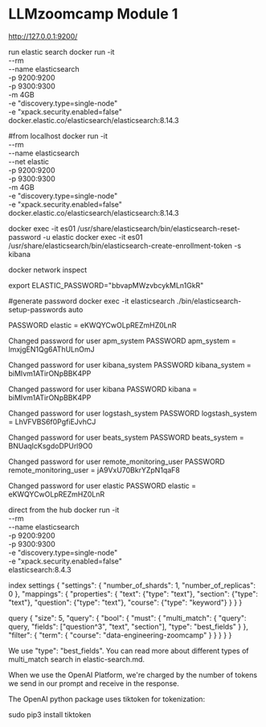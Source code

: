 # LLMzoomcamp Module 1


http://127.0.0.1:9200/

run elastic search
docker run -it \
    --rm \
    --name elasticsearch \
    -p 9200:9200 \
    -p 9300:9300 \
    -m 4GB \
    -e "discovery.type=single-node" \
    -e "xpack.security.enabled=false" \
    docker.elastic.co/elasticsearch/elasticsearch:8.14.3

#from localhost
docker run -it \
    --rm \
    --name elasticsearch \
    --net elastic \
    -p 9200:9200 \
    -p 9300:9300 \
    -m 4GB \
    -e "discovery.type=single-node" \
    -e "xpack.security.enabled=false" \
    docker.elastic.co/elasticsearch/elasticsearch:8.14.3


docker exec -it es01 /usr/share/elasticsearch/bin/elasticsearch-reset-password -u elastic
docker exec -it es01 /usr/share/elasticsearch/bin/elasticsearch-create-enrollment-token -s kibana

docker network inspect <net>

export ELASTIC_PASSWORD="bbvapMWzvbcykMLn1GkR"


#generate password
docker exec -it elasticsearch ./bin/elasticsearch-setup-passwords auto

PASSWORD elastic = eKWQYCwOLpREZmHZ0LnR

Changed password for user apm_system
PASSWORD apm_system = lmxjgEN1Qg6AThULnOmJ

Changed password for user kibana_system
PASSWORD kibana_system = biMIvm1ATirONpBBK4PP

Changed password for user kibana
PASSWORD kibana = biMIvm1ATirONpBBK4PP

Changed password for user logstash_system
PASSWORD logstash_system = LhVFVBS6f0PgfiEJvhCJ

Changed password for user beats_system
PASSWORD beats_system = BNUaqIcKsgdoDPUrl9O0

Changed password for user remote_monitoring_user
PASSWORD remote_monitoring_user = jA9VxU70BkrYZpN1qaF8

Changed password for user elastic
PASSWORD elastic = eKWQYCwOLpREZmHZ0LnR

direct from the hub
docker run -it \
    --rm \
    --name elasticsearch \
    -p 9200:9200 \
    -p 9300:9300 \
    -e "discovery.type=single-node" \
    -e "xpack.security.enabled=false" \
    elasticsearch:8.4.3


index settings
{
    "settings": {
        "number_of_shards": 1,
        "number_of_replicas": 0
    },
    "mappings": {
        "properties": {
            "text": {"type": "text"},
            "section": {"type": "text"},
            "question": {"type": "text"},
            "course": {"type": "keyword"} 
        }
    }
}


query
{
    "size": 5,
    "query": {
        "bool": {
            "must": {
                "multi_match": {
                    "query": query,
                    "fields": ["question^3", "text", "section"],
                    "type": "best_fields"
                }
            },
            "filter": {
                "term": {
                    "course": "data-engineering-zoomcamp"
                }
            }
        }
    }
}


We use "type": "best_fields". You can read more about different types of multi_match search in elastic-search.md.

When we use the OpenAI Platform, we're charged by the number of tokens we send in our prompt and receive in the response.

The OpenAI python package uses tiktoken for tokenization:

sudo pip3 install tiktoken
